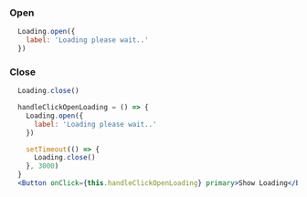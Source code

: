 ### Open
```js static
  Loading.open({
    label: 'Loading please wait..'
  })
```
### Close
```js static
  Loading.close()
```
```jsx
  handleClickOpenLoading = () => {
    Loading.open({
      label: 'Loading please wait..'
    })

    setTimeout(() => {
      Loading.close()
    }, 3000)
  }
  <Button onClick={this.handleClickOpenLoading} primary>Show Loading</Button>
```